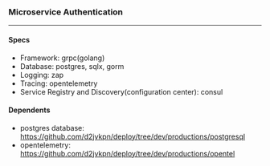 ### Microservice Authentication
---

#### Specs
- Framework: grpc(golang)
- Database: postgres, sqlx, gorm
- Logging: zap
- Tracing: opentelemetry
- Service Registry and Discovery(configuration center): consul

#### Dependents
- postgres database: https://github.com/d2jvkpn/deploy/tree/dev/productions/postgresql
- opentelemetry: https://github.com/d2jvkpn/deploy/tree/dev/productions/opentel
